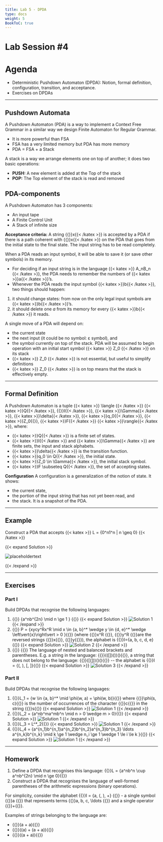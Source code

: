 ```yaml
---
title: Lab 5 - DPDA
type: docs
weight: 5
BookToC: true
---
```

# **Lab Session #4**

# **Agenda**

- Deterministic Pushdown Automaton (DPDA): Notion, formal definition, configuration, transition, and acceptance.
- Exercises on DPDAs

---

## **Pushdown Automata**

A Pushdown Automaton (PDA) is a way to implement a Context Free Grammar in a similar way we design Finite Automaton for Regular Grammar.

- It is more powerful than FSA
- FSA has a very limited memory but PDA has more memory
- PDA = FSA + a Stack

A stack is a way we arrange elements one on top of another; it does two basic operations:

- **PUSH:** A new element is added at the Top of the stack
- **POP:** The Top element of the stack is read and removed

## **PDA-components**
A Pushdown Automaton has 3 components:
- An input tape
- A Finite Control Unit
- A Stack of infinite size

**Acceptance criteria:** A string {{<katex >}}x{{< /katex >}} is accepted by a PDA if there is a path coherent with {{<katex >}}x{{< /katex >}} on the PDA that goes from the initial state to the final state.
The input string has to be read completely.


When a PDA reads an input symbol, it will be able to save it
(or save other symbols) in its memory.

- For deciding if an input string is in the language  {{< katex >}} A_nB_n {{< /katex >}}, the
PDA needs to remember the numbers of {{< katex >}}a{{< /katex >}}’s.
- Whenever the PDA reads the input symbol {{< katex >}}b{{< /katex >}}, two things
should happen:
1. it should change states: from now on the only legal input
symbols are {{< katex >}}b{{< /katex >}}’s.
2. it should delete one *a* from its memory for every {{< katex >}}b{{< /katex >}} it reads.

A single move of a PDA will depend on:
- the current state
- the next input (it could be no symbol: ε symbol), and
- the symbol currently on top of the stack.
PDA will be assumed to begin operation with an initial start
symbol {{< katex >}} Z_0 {{< /katex >}} on its stack
- {{< katex >}} Z_0 {{< /katex >}} is not essential, but useful to simplify definitions
- {{< katex >}} Z_0 {{< /katex >}} is on top means that the stack is effectively empty.

---

## **Formal Definition**

A Pushdown Automaton is a tuple {{< katex >}} \langle {{< /katex >}} {{< katex >}}Q{{< /katex >}}, {{<katex >}}I{{< /katex >}}, {{< katex >}}\Gamma{{< /katex >}}, {{< katex >}}\delta{{< /katex >}}, {{< katex >}}q_0{{< /katex >}}, {{< katex >}}Z_0{{</katex>}}, {{< katex >}}F{{< /katex >}} {{< katex >}}\rangle{{< /katex >}}, where:

- {{< katex >}}Q{{< /katex >}} is a finite set of states. 
- {{< katex >}}I{{< /katex >}} and {{< katex >}}\Gamma{{< /katex >}} are finite sets, the input and stack alphabets.
- {{< katex >}}\delta{{< /katex >}} is the transition function.
- {{< katex >}}q_0 \in Q{{< /katex >}}, the initial state.
- {{< katex >}}Z_0 \in \Gamma{{< /katex >}}, the initial stack symbol.
- {{< katex >}}F \subseteq Q{{< /katex >}}, the set of accepting states.

**Configuration** 
A configuration is a generalization of the notion of state. It shows:
- the current state,
- the portion of the input string that has not yet been read, and
- the stack.
It is a snapshot of the PDA.

---

## **Example** 

Construct a PDA that accepts {{< katex >}} L = \{0^n1^n | n \geq 0\} {{< /katex >}}

{{< expand Solution >}}

![placeholdertext](/images/lab5/1.svg)

{{< /expand >}}

---

## **Exercises**

### **Part I**

Build DPDAs that recognise the following languages:
1. {{<katex>}} \{a^nb^{2n} \mid n \ge 1 \} {{</katex>}}
{{< expand Solution >}}
![Solution 1](/images/lab5/2.svg)
{{< /expand >}}
2. {{<katex>}} P = \{xycy^Rx^R \mid x \in \{a, b\}^* \wedge y \in \{d, e\}^* \wedge \left\vert{x}\right\vert > 0 \}{{</katex>}} (where {{<katex>}}x^R {{</katex>}}, {{<katex>}}y^R {{</katex>}}are the reversed strings {{<katex>}}x{{</katex>}}, {{<katex>}}y{{</katex>}}), the alphabet is {{<katex>}}I=\{a, b, c, d, e\}{{</katex>}}
{{< expand Solution >}}
![Solution 2](/images/lab5/3.svg)
{{< /expand >}}
3. {{<katex>}}  {{</katex>}} The language of nested and balanced brackets and parentheses. E.g. a string in the language: {{<katex>}}(([])())(){{</katex>}}, a string that does not belong to the language: {{<katex>}}([(]))()(){{</katex>}} -- the alphabet is {{<katex>}}I = \{(, ), [, ]\}{{</katex>}}
{{< expand Solution >}}
![Solution 3](/images/lab5/4.svg)
{{< /expand >}}

### **Part II**

Build DPDAs that recognise the following languages:

1. {{<katex>}}L_1 = \{w \in \{a, b\}^* \mid \phi(w, a) = \phi(w, b)\}{{</katex>}} where {{<katex>}}\phi(s, c){{</katex>}} is the number of occurrences of the character {{<katex>}}c{{</katex>}} in the string {{<katex>}}s{{</katex>}}
{{< expand Solution >}}
![Solution 1](/images/lab5/5.svg)
{{< /expand >}}
2. {{<katex>}}L_2 = \{a^nb^ma^mb^n \mid n > 0 \wedge m > 0\}{{</katex>}}
{{< expand Solution >}}
![Solution 1](/images/lab5/6.svg)
{{< /expand >}}
3. {{<katex>}}L_3 = L^*_2{{</katex>}}
{{< expand Solution >}}
![Solution 1](/images/lab5/7.svg)
{{< /expand >}}
4. {{<katex>}}L_4 = \{a^{n_1}b^{n_1}a^{n_2}b^{n_2}a^{n_3}b^{n_3} \ldots a^{n_k}b^{n_k} \mid k \ge 1 \wedge n_i \ge 1 \wedge 1 \le i \le k \}{{</katex>}}
{{< expand Solution >}}
![Solution 1](/images/lab5/8.svg)
{{< /expand >}}

---

## **Homework**

1. Define a DPDA that recognises this language:
    {{<katex>}}L = \{a^nb^n \cup a^nb^{2n} \mid n \ge 0\}{{</katex>}}
2. Construct a DPDA that recognises the language of well-formed parentheses of the arithmetic expressions (binary operations). 
      
For simplicity, consider the alphabet  {{<katex>}}I = \{a, (, ), +\} {{</katex>}} - a single symbol  {{<katex>}}a {{</katex>}} that represents terms  {{<katex>}}a, b, c, \ldots {{</katex>}} and a single operator {{<katex>}}+{{</katex>}}.

Examples of strings belonging to the language are:

- {{<katex>}}(a + a){{</katex>}}
- {{<katex>}}((a) + (a + a)){{</katex>}}
- {{<katex>}}((a + a)){{</katex>}}

